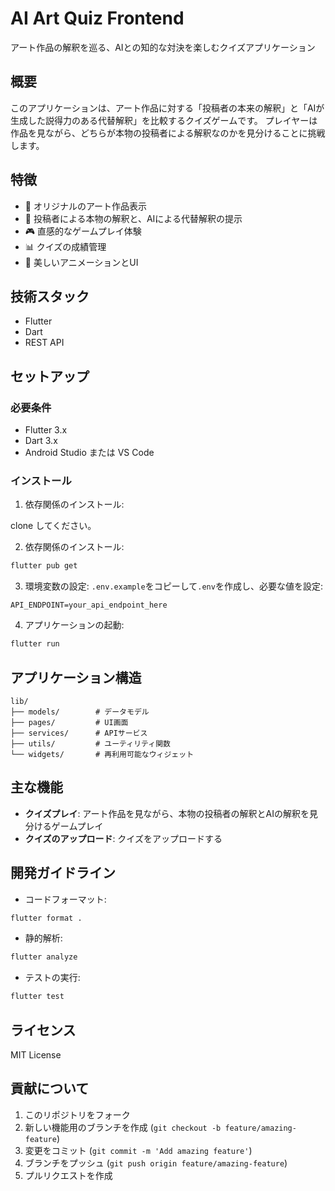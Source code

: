 # AI Art Quiz Frontend

アート作品の解釈を巡る、AIとの知的な対決を楽しむクイズアプリケーション

## 概要

このアプリケーションは、アート作品に対する「投稿者の本来の解釈」と「AIが生成した説得力のある代替解釈」を比較するクイズゲームです。
プレイヤーは作品を見ながら、どちらが本物の投稿者による解釈なのかを見分けることに挑戦します。

## 特徴

- 🎨 オリジナルのアート作品表示
- 💭 投稿者による本物の解釈と、AIによる代替解釈の提示
- 🎮 直感的なゲームプレイ体験
- 📊 クイズの成績管理
- 🌟 美しいアニメーションとUI

## 技術スタック

- Flutter
- Dart
- REST API

## セットアップ

### 必要条件

- Flutter 3.x
- Dart 3.x
- Android Studio または VS Code

### インストール

1. 依存関係のインストール:

clone してください。

2. 依存関係のインストール:
```bash
flutter pub get
```

3. 環境変数の設定:
`.env.example`をコピーして`.env`を作成し、必要な値を設定:
```
API_ENDPOINT=your_api_endpoint_here
```

4. アプリケーションの起動:
```bash
flutter run
```

## アプリケーション構造

```
lib/
├── models/        # データモデル
├── pages/         # UI画面
├── services/      # APIサービス
├── utils/         # ユーティリティ関数
└── widgets/       # 再利用可能なウィジェット
```

## 主な機能

- **クイズプレイ**: アート作品を見ながら、本物の投稿者の解釈とAIの解釈を見分けるゲームプレイ
- **クイズのアップロード**: クイズをアップロードする

## 開発ガイドライン

- コードフォーマット:
```bash
flutter format .
```

- 静的解析:
```bash
flutter analyze
```

- テストの実行:
```bash
flutter test
```

## ライセンス

MIT License

## 貢献について

1. このリポジトリをフォーク
2. 新しい機能用のブランチを作成 (`git checkout -b feature/amazing-feature`)
3. 変更をコミット (`git commit -m 'Add amazing feature'`)
4. ブランチをプッシュ (`git push origin feature/amazing-feature`)
5. プルリクエストを作成
